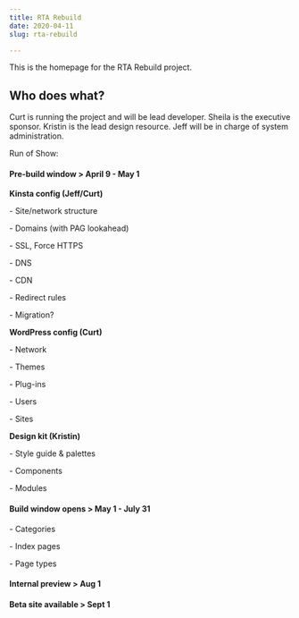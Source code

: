 ```yaml
---
title: RTA Rebuild
date: 2020-04-11
slug: rta-rebuild

---
```

This is the homepage for the RTA Rebuild project.

## Who does what?

Curt is running the project and will be lead developer. Sheila is the executive sponsor. Kristin is the lead design resource. Jeff will be in charge of system administration.

Run of Show:

#### Pre-build window > April 9 - May 1

**Kinsta config (Jeff/Curt)**

\- Site/network structure

\- Domains (with PAG lookahead)

\- SSL, Force HTTPS

\- DNS

\- CDN

\- Redirect rules

\- Migration?

**WordPress config (Curt)**

\- Network

\- Themes

\- Plug-ins

\- Users

\- Sites

**Design kit (Kristin)**

\- Style guide & palettes

\- Components

\- Modules

#### Build window opens > May 1 - July 31

\- Categories

\- Index pages

\- Page types

#### Internal preview > Aug 1

#### Beta site available > Sept 1

```bash
```